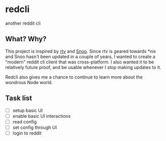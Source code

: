 # redcli

another reddit cli

## What? Why?

This project is inspired by [rtv](https://github.com/michael-lazar/rtv) and [Snoo](https://github.com/twostairs/snoo).
Since rtv is geared towards *nix and Snoo hasn't been updated in a couple of
years, I wanted to create a "modern" reddit cli client that was cross-platform.
I also wanted it to be relatively future proof, and be usable whenever I stop
making updates to it.

Redcli also gives me a chance to continue to learn more about the wondrous Node
world.

## Task list

- [ ] setup basic UI
- [ ] enable basic UI interactions
- [ ] read config
- [ ] set config through UI
- [ ] login to reddit